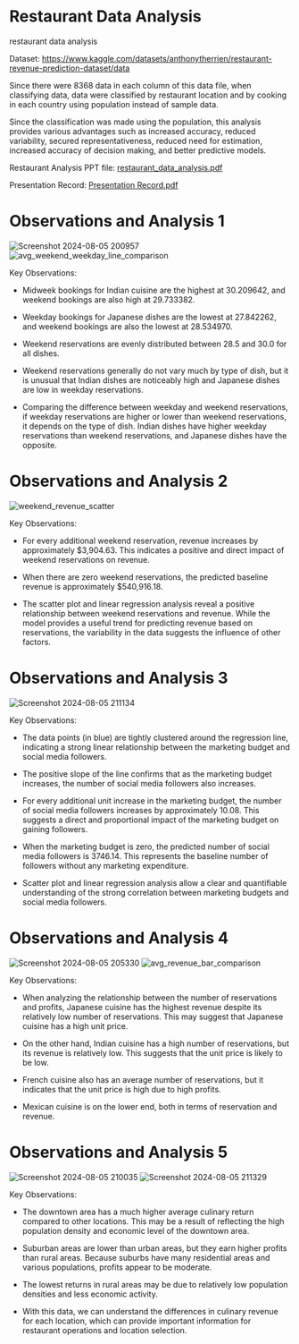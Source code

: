 # Restaurant Data Analysis
restaurant data analysis

Dataset: https://www.kaggle.com/datasets/anthonytherrien/restaurant-revenue-prediction-dataset/data 

Since there were 8368 data in each column of this data file, when classifying data, data were classified by restaurant location and by cooking in each country using population instead of sample data.

Since the classification was made using the population, this analysis provides various advantages such as increased accuracy, reduced variability, secured representativeness, reduced need for estimation, increased accuracy of decision making, and better predictive models. 

Restaurant Analysis PPT file: [restaurant_data_analysis.pdf](https://github.com/user-attachments/files/16476956/restaurant_data_analysis.pdf)

Presentation Record: [Presentation Record.pdf](https://github.com/user-attachments/files/16477883/Presentation.Record.pdf)

# Observations and Analysis 1

![Screenshot 2024-08-05 200957](https://github.com/user-attachments/assets/e0ada083-8a77-4b1e-9949-bbdf93cd09d1)
![avg_weekend_weekday_line_comparison](https://github.com/user-attachments/assets/c02e6fd0-05a4-4093-936a-2cddc41a69c9)        

Key Observations:

  - Midweek bookings for Indian cuisine are the highest at 30.209642, and weekend bookings are also high at 29.733382.

  - Weekday bookings for Japanese dishes are the lowest at 27.842262, and weekend bookings are also the lowest at 28.534970.

  - Weekend reservations are evenly distributed between 28.5 and 30.0 for all dishes.

  - Weekend reservations generally do not vary much by type of dish, but it is unusual that Indian dishes are noticeably high and Japanese dishes are low in weekday reservations.

  - Comparing the difference between weekday and weekend reservations, if weekday reservations are higher or lower than weekend reservations, it depends on the type of dish. Indian dishes have higher weekday reservations than weekend reservations, and Japanese dishes have     the opposite.

# Observations and Analysis 2

![weekend_revenue_scatter](https://github.com/user-attachments/assets/26dacc2b-0e78-408c-b06b-3b2389c0d41f)

Key Observations:

  - For every additional weekend reservation, revenue increases by approximately $3,904.63. This indicates a positive and direct impact of weekend reservations on revenue. 

  - When there are zero weekend reservations, the predicted baseline revenue is approximately $540,916.18.

  - The scatter plot and linear regression analysis reveal a positive relationship between weekend reservations and revenue. While the model provides a useful trend for predicting revenue based on reservations, the variability in the data suggests the influence of other     factors.

# Observations and Analysis 3

![Screenshot 2024-08-05 211134](https://github.com/user-attachments/assets/e074232e-8d2a-444c-9282-43b04e5633bb)

Key Observations:

  - The data points (in blue) are tightly clustered around the regression line, indicating a strong linear relationship between the marketing budget and social media followers.

  - The positive slope of the line confirms that as the marketing budget increases, the number of social media followers also increases.

  - For every additional unit increase in the marketing budget, the number of social media followers increases by approximately 10.08. This suggests a direct and proportional impact of the marketing budget on gaining followers.

  - When the marketing budget is zero, the predicted number of social media followers is 3746.14. This represents the baseline number of followers without any marketing expenditure.

  - Scatter plot and linear regression analysis allow a clear and quantifiable understanding of the strong correlation between marketing budgets and social media followers.

# Observations and Analysis 4

![Screenshot 2024-08-05 205330](https://github.com/user-attachments/assets/e8a8c5e1-8941-494c-8ac8-4c4280fb5c10)
![avg_revenue_bar_comparison](https://github.com/user-attachments/assets/50af49aa-8a69-4081-bef0-8b4e042f1694)

Key Observations:

  - When analyzing the relationship between the number of reservations and profits, Japanese cuisine has the highest revenue despite its relatively low number of reservations. This may suggest that Japanese cuisine has a high unit price.

  - On the other hand, Indian cuisine has a high number of reservations, but its revenue is relatively low. This suggests that the unit price is likely to be low.

  - French cuisine also has an average number of reservations, but it indicates that the unit price is high due to high profits.

  - Mexican cuisine is on the lower end, both in terms of reservation and revenue.

# Observations and Analysis 5

![Screenshot 2024-08-05 210035](https://github.com/user-attachments/assets/8745a522-3b84-441a-ae2f-18cae0206e8b)
![Screenshot 2024-08-05 211329](https://github.com/user-attachments/assets/15c770c6-0392-4185-b912-fa831eb80de7)

Key Observations:

  - The downtown area has a much higher average culinary return compared to other locations. This may be a result of reflecting the high population density and economic level of the downtown area.

  - Suburban areas are lower than urban areas, but they earn higher profits than rural areas. Because suburbs have many residential areas and various populations, profits appear to be moderate.

  - The lowest returns in rural areas may be due to relatively low population densities and less economic activity.

  - With this data, we can understand the differences in culinary revenue for each location, which can provide important information for restaurant operations and location selection. 
